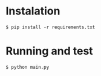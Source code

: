 # Instalation

```
$ pip install -r requirements.txt
```

# Running and test

```
$ python main.py
```
